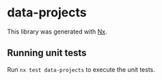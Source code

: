 # data-projects

This library was generated with [Nx](https://nx.dev).

## Running unit tests

Run `nx test data-projects` to execute the unit tests.
